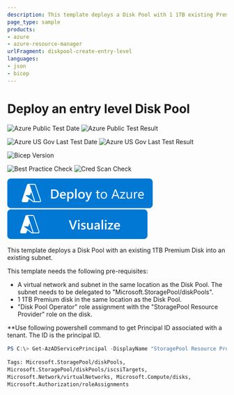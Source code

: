 ```yaml
---
description: This template deploys a Disk Pool with 1 1TB existing Premium Disk in an existing subnet.
page_type: sample
products:
- azure
- azure-resource-manager
urlFragment: diskpool-create-entry-level
languages:
- json
- bicep
---
```

# Deploy an entry level Disk Pool

![Azure Public Test Date](https://azurequickstartsservice.blob.core.windows.net/badges/quickstarts/microsoft.storagepool/diskpool-create-entry-level/PublicLastTestDate.svg)
![Azure Public Test Result](https://azurequickstartsservice.blob.core.windows.net/badges/quickstarts/microsoft.storagepool/diskpool-create-entry-level/PublicDeployment.svg)

![Azure US Gov Last Test Date](https://azurequickstartsservice.blob.core.windows.net/badges/quickstarts/microsoft.storagepool/diskpool-create-entry-level/FairfaxLastTestDate.svg)
![Azure US Gov Last Test Result](https://azurequickstartsservice.blob.core.windows.net/badges/quickstarts/microsoft.storagepool/diskpool-create-entry-level/FairfaxDeployment.svg)

![Bicep Version](https://azurequickstartsservice.blob.core.windows.net/badges/quickstarts/microsoft.storagepool/diskpool-create-entry-level/BicepVersion.svg)

![Best Practice Check](https://azurequickstartsservice.blob.core.windows.net/badges/quickstarts/microsoft.storagepool/diskpool-create-entry-level/BestPracticeResult.svg)
![Cred Scan Check](https://azurequickstartsservice.blob.core.windows.net/badges/quickstarts/microsoft.storagepool/diskpool-create-entry-level/CredScanResult.svg)

[![Deploy To Azure](https://raw.githubusercontent.com/Azure/azure-quickstart-templates/master/1-CONTRIBUTION-GUIDE/images/deploytoazure.svg?sanitize=true)](https://portal.azure.com/#create/Microsoft.Template/uri/https%3A%2F%2Fraw.githubusercontent.com%2FAzure%2Fazure-quickstart-templates%2Fmaster%2Fquickstarts%2Fmicrosoft.storagepool%2Fdiskpool-create-entry-level%2Fazuredeploy.json)
[![Visualize](https://raw.githubusercontent.com/Azure/azure-quickstart-templates/master/1-CONTRIBUTION-GUIDE/images/visualizebutton.svg?sanitize=true)](http://armviz.io/#/?load=https%3A%2F%2Fraw.githubusercontent.com%2FAzure%2Fazure-quickstart-templates%2Fmaster%2Fquickstarts%2Fmicrosoft.storagepool%2Fdiskpool-create-entry-level%2Fazuredeploy.json)

This template deploys a Disk Pool with an existing 1TB Premium Disk into an existing subnet.

This template needs the following pre-requisites:
- A virtual network and subnet in the same location as the Disk Pool. The subnet needs to be delegated to "Microsoft.StoragePool/diskPools".
- 1 1TB Premium disk in the same location as the Disk Pool.
- "Disk Pool Operator" role assignment with the "StoragePool Resource Provider" role on the disk.

**Use following powershell command to get Principal ID associated with a tenant. The ID is the principal ID.

```powershell
PS C:\> Get-AzADServicePrincipal -DisplayName "StoragePool Resource Provider"
```

`Tags: Microsoft.StoragePool/diskPools, Microsoft.StoragePool/diskPools/iscsiTargets, Microsoft.Network/virtualNetworks, Microsoft.Compute/disks, Microsoft.Authorization/roleAssignments`
